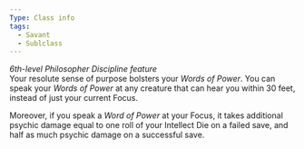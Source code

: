 ```yaml
---
Type: Class info
tags:
  - Savant
  - Sublclass
---
```

_6th-level Philosopher Discipline feature_  
Your resolute sense of purpose bolsters your _Words of Power_. You can speak your _Words of Power_ at any creature that can hear you within 30 feet, instead of just your current Focus.

Moreover, if you speak a _Word of Power_ at your Focus, it takes additional psychic damage equal to one roll of your Intellect Die on a failed save, and half as much psychic damage on a successful save.
